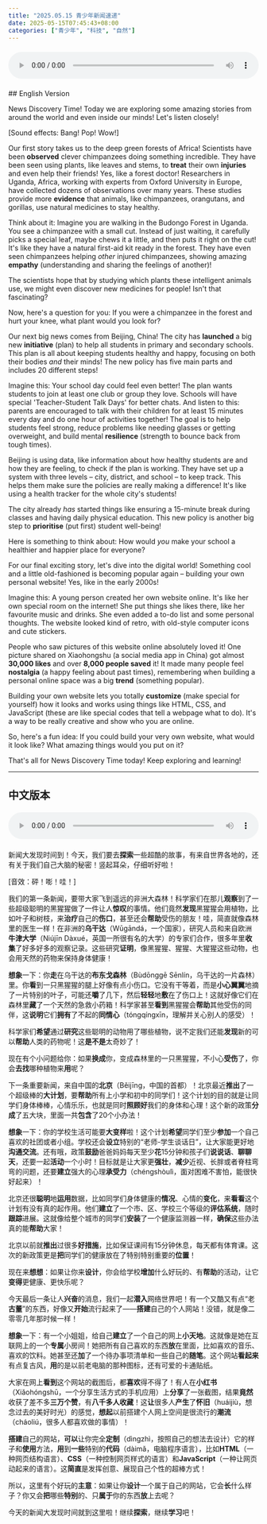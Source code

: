 ```yaml
---
title: "2025.05.15 青少年新闻速递"
date: 2025-05-15T07:45:43+08:00
categories: ["青少年", "科技", "自然"]
---
```

<audio controls style="width: 100%; max-width: 900px; margin: 1.5em 0; display: block;">
  <source src="/mp3/teen_news/20250515.en.mp3" type="audio/mpeg">
</audio>
## English Version

News Discovery Time! Today we are exploring some amazing stories from around the world and even inside our minds! Let's listen closely!

[Sound effects: Bang! Pop! Wow!]

Our first story takes us to the deep green forests of Africa! Scientists have been **observed** clever chimpanzees doing something incredible. They have been seen using plants, like leaves and stems, to **treat** their own **injuries** and even help their friends! Yes, like a forest doctor! Researchers in Uganda, Africa, working with experts from Oxford University in Europe, have collected dozens of observations over many years. These studies provide more **evidence** that animals, like chimpanzees, orangutans, and gorillas, use natural medicines to stay healthy.

Think about it: Imagine you are walking in the Budongo Forest in Uganda. You see a chimpanzee with a small cut. Instead of just waiting, it carefully picks a special leaf, maybe chews it a little, and then puts it right on the cut! It's like they have a natural first-aid kit ready in the forest. They have even seen chimpanzees helping *other* injured chimpanzees, showing amazing **empathy** (understanding and sharing the feelings of another)!

The scientists hope that by studying which plants these intelligent animals use, we might even discover new medicines for people! Isn't that fascinating?

Now, here's a question for you: If you were a chimpanzee in the forest and hurt your knee, what plant would you look for?

Our next big news comes from Beijing, China! The city has **launched** a big new **initiative** (plan) to help all students in primary and secondary schools. This plan is all about keeping students healthy and happy, focusing on both their bodies *and* their minds! The new policy has five main parts and includes 20 different steps!

Imagine this: Your school day could feel even better! The plan wants students to join at least one club or group they love. Schools will have special 'Teacher-Student Talk Days' for better chats. And listen to this: parents are encouraged to talk with their children for at least 15 minutes every day and do one hour of activities together! The goal is to help students feel strong, reduce problems like needing glasses or getting overweight, and build mental **resilience** (strength to bounce back from tough times).

Beijing is using data, like information about how healthy students are and how they are feeling, to check if the plan is working. They have set up a system with three levels – city, district, and school – to keep track. This helps them make sure the policies are really making a difference! It's like using a health tracker for the whole city's students!

The city already *has* started things like ensuring a 15-minute break during classes and having daily physical education. This new policy is another big step to **prioritise** (put first) student well-being!

Here is something to think about: How would *you* make your school a healthier and happier place for everyone?

For our final exciting story, let's dive into the digital world! Something cool and a little old-fashioned is becoming popular again – building your own personal website! Yes, like in the early 2000s!

Imagine this: A young person created her own website online. It's like her own special room on the internet! She put things she likes there, like her favourite music and drinks. She even added a to-do list and some personal thoughts. The website looked kind of retro, with old-style computer icons and cute stickers.

People who saw pictures of this website online absolutely loved it! One picture shared on Xiaohongshu (a social media app in China) got almost **30,000 likes** and over **8,000 people saved** it! It made many people feel **nostalgia** (a happy feeling about past times), remembering when building a personal online space was a big **trend** (something popular).

Building your own website lets you totally **customize** (make special for yourself) how it looks and works using things like HTML, CSS, and JavaScript (these are like special codes that tell a webpage what to do). It's a way to be really creative and show who you are online.

So, here's a fun idea: If you could build your very own website, what would it look like? What amazing things would you put on it?

That's all for News Discovery Time today! Keep exploring and learning!

---
## 中文版本
<audio controls style="width: 100%; max-width: 900px; margin: 1.5em 0; display: block;">
  <source src="/mp3/teen_news/20250515.cn.mp3" type="audio/mpeg">
</audio>

新闻大发现时间到！今天，我们要去**探索**一些超酷的故事，有来自世界各地的，还有关于我们自己大脑的秘密！竖起耳朵，仔细听好啦！

[音效：砰！嘭！哇！]

我们的第一条新闻，要带大家飞到遥远的非洲大森林！科学家们在那儿**观察**到了一些超级聪明的黑猩猩做了一件让人**惊叹**的事情。他们竟然**发现**黑猩猩会用植物，比如叶子和树枝，来**治疗**自己的**伤口**，甚至还会**帮助**受伤的朋友！哇，简直就像森林里的医生一样！在非洲的**乌干达**（Wūgāndá，一个国家），研究人员和来自欧洲**牛津大学**（Niújīn Dàxué，英国一所很有名的大学）的专家们合作，很多年里**收集**了好多好多的观察记录。这些研究**证明**，像黑猩猩、猩猩、大猩猩这些动物，也会用天然的药物来保持身体健康！

**想象**一下：你**走**在乌干达的**布东戈森林**（Bùdōnggē Sēnlín，乌干达的一片森林）里。你**看**到一只黑猩猩的腿上好像有点小伤口。它没有干等着，而是**小心翼翼**地摘了一片特别的叶子，可能还**嚼**了几下，然后**轻轻**地**敷**在了伤口上！这就好像它们在森林里**藏**了一个天然的急救小药箱！科学家甚至**看到**黑猩猩会**帮助**其他受伤的同伴，这**说明**它们**拥有**了不起的**同情心**（tóngqíngxīn，理解并关心别人的感受）！

科学家们**希望**通过**研究**这些聪明的动物用了哪些植物，说不定我们还能**发现**新的可以**帮助**人类的药物呢！这**是不是**太奇妙了！

现在有个小问题给你：如果**换成**你，变成森林里的一只黑猩猩，不小心**受伤**了，你会**去找**哪种植物来**用**呢？

下一条重要新闻，来自中国的**北京**（Běijīng，中国的首都）！北京最近**推出**了一个超级棒的**大计划**，要**帮助**所有上小学和初中的同学们！这个计划的目的就是让同学们身体棒棒，心情乐乐，也就是同时**照顾好**我们的身体和心理！这个新的政策**分成**了五大块，里面一共**包含**了20个小办法！

**想象**一下：你的学校生活可能要**大变样**啦！这个计划**希望**同学们至少**参加**一个自己喜欢的社团或者小组。学校还会**设立**特别的“老师-学生谈话日”，让大家能更好地**沟通交流**。还有哦，政策**鼓励**爸爸妈妈每天至少**花**15分钟和孩子们**说说话**、**聊聊天**，还要一起**活动**一个小时！目标就是让大家更**强壮**，**减少**近视、长胖或者脊柱弯弯的问题，还要**建立**强大的心理**承受力**（chéngshòulì，面对困难不害怕，能很快好起来）！

北京还很**聪明**地**运用**数据，比如同学们身体健康的**情况**、心情的**变化**，来**看看**这个计划有没有真的起作用。他们**建立**了一个市、区、学校三个等级的**评估系统**，随时**跟踪**进展。这就像给整个城市的同学们**安装**了一个健康监测器一样，**确保**这些办法真的能**帮助**大家！

北京以前就**推出**过很多**好措施**，比如保证课间有15分钟休息，每天都有体育课。这次的新政策更是**把**同学们的健康放在了特别特别重要的**位置**！

现在来**想想**：如果让你来**设计**，你会给学校**增加**什么好玩的、有**帮助**的活动，让它**变得**更健康、更快乐呢？

今天最后一条让人**兴奋**的消息，我们一起**潜入**网络世界吧！有一个又酷又有点“老**古董**”的东西，好像又**开始**流行起来了——**搭建**自己的个人网站！没错，就是像二零零几年那时候一样！

**想象**一下：有一个小姐姐，给自己**建立**了一个自己的网上**小天地**。这就像是她在互联网上的一个**专属**小房间！她把所有自己喜欢的东西**放**在里面，比如喜欢的音乐、喜欢的饮料。她甚至还**加**了一个待办事项清单和一些自己的**随笔**。这个网站**看起来**有点复古风，**用**的是以前老电脑的那种图标，还有可爱的卡通贴纸。

大家在网上**看到**这个网站的截图后，都**喜欢**得不得了！有人在**小红书**（Xiǎohóngshū，一个分享生活方式的手机应用）上**分享**了一张截图，结果**竟然**收获了差不多**三万个赞**，有**八千多人收藏**！这**让**很多人**产生**了**怀旧**（huáijiù，想念过去的美好时光）的感觉，**想起**以前搭建个人网上空间是很流行的**潮流**（cháoliú，很多人都喜欢做的事情）！

**搭建**自己的网站，**可以**让你完全**定制**（dìngzhì，按照自己的想法去设计）它的样子和**使用**方法，**用**到**一些**特别的**代码**（dàimǎ，电脑程序语言），比如**HTML**（一种网页结构语言）、**CSS**（一种控制网页样式的语言）和**JavaScript**（一种让网页动起来的语言）。这**简直**是发挥创意、展现自己个性的超棒方式！

所以，这里有个好玩的**主意**：如果让你**设计**一个属于自己的网站，它会**长**什么样子？你又会**把**哪些**特别**的、只**属于**你的东西**放**上去呢？

今天的新闻大发现时间就到这里啦！继续**探索**，继续**学习**吧！